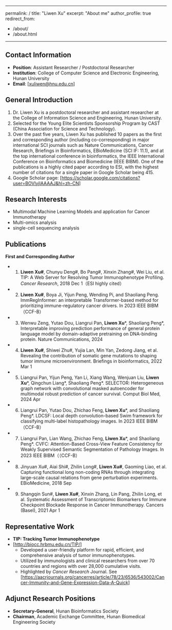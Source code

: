
---
permalink: / 
title: "Liwen Xu"
excerpt: "About me"
author_profile: true
redirect_from:
  - /about/
  - /about.html
---

## Contact Information
- **Position**: Assistant Researcher / Postdoctoral Researcher
- **Institution**: College of Computer Science and Electronic Engineering, Hunan University
- **Email**: [xuliwen@hnu.edu.cn]


## General Introduction
1. Dr. Liwen Xu is a postdoctoral researcher and assistant researcher at the College of Information Science and Engineering, Hunan University. 
1. Selected for the Young Elite Scientists Sponsorship Program by CAST (China Association for Science and Technology).
1. Over the past five years, Liwen Xu has published 10 papers as the first and corresponding author (including co-corresponding) in major international SCI journals such as Nature Communications, Cancer Research, Briefings in Bioinformatics, EBioMedicine (SCI IF: 11.1), and at the top international conference in bioinformatics, the IEEE International Conference on Bioinformatics and Biomedicine (IEEE BIBM). One of the publications is a highly cited paper according to ESI, with the highest number of citations for a single paper in Google Scholar being 415.
1. Google Scholar page: [https://scholar.google.com/citations?user=BOVlyjIAAAAJ&hl=zh-CN]


## Research Interests
- Multimodal Machine Learning Models and application for Cancer Immunotherapy
- Multi-omics analysis
- single-cell sequencing analysis


## Publications
**First and Corresponding Author**  
- 1. **Liwen Xu#**, Chunyu Deng#, Bo Pang#, Xinxin Zhang#, Wei Liu, et al. TIP: A Web Server for Resolving Tumor Immunophenotype Profiling. *Cancer Research*, 2018 Dec 1（ESI highly cited）
- 2. **Liwen Xu#**, Boya Ji, Yijun Peng, Wending Pi, and Shaoliang Peng. ImmRegInformer: an interpretable Transformer-based method for prioritizing immune-regulatory cancer drivers. In 2023 IEEE BIBM（CCF-B）
- 3. Wenwu Zeng, Yutao Dou, Liangrui Pan, **Liwen Xu***, Shaoliang Peng*, Interpretable improving prediction performance of general protein language model by domain-adaptive pretraining on DNA-binding protein. Nature Communications, 2024
- 4. **Liwen Xu#**, Shiwei Zhu#, Yujia Lan, Min Yan, Zedong Jiang, et al. Revealing the contribution of somatic gene mutations to shaping tumor immune microenvironment. Briefings in bioinformatics, 2022 Mar 1
- 5. Liangrui Pan, Yijun Peng, Yan Li, Xiang Wang, Wenjuan Liu, **Liwen Xu***, Qingchun Liang*, Shaoliang Peng*. SELECTOR: Heterogeneous graph network with convolutional masked autoencoder for multimodal robust prediction of cancer survival. Comput Biol Med, 2024 Apr
- 6. Liangrui Pan, Yutao Dou, Zhichao Feng, **Liwen Xu***, and Shaoliang Peng*. LDCSF: Local depth convolution-based Swim framework for classifying multi-label histopathology images. In 2023 IEEE BIBM（CCF-B）
- 7. Liangrui Pan, Lian Wang, Zhichao Feng, **Liwen Xu***, and Shaoliang Peng*. CVFC: Attention-Based Cross-View Feature Consistency for Weakly Supervised Semantic Segmentation of Pathology Images. In 2023 IEEE BIBM（（CCF-B）
- 8. Jinyuan Xu#, Aiai Shi#, Zhilin Long#, **Liwen Xu#**, Gaoming Liao, et al. Capturing functional long non-coding RNAs through integrating large-scale causal relations from gene perturbation experiments. EBioMedicine, 2018 Sep
- 9. Shangqin Sun#, **Liwen Xu#**, Xinxin Zhang, Lin Pang, Zhilin Long, et al. Systematic Assessment of Transcriptomic Biomarkers for Immune Checkpoint Blockade Response in Cancer Immunotherapy. Cancers (Basel), 2021 Apr 1

## Representative Work
- **TIP: Tracking Tumor Immunophenotype**
- [http://biocc.hrbmu.edu.cn/TIP/]
  - Developed a user-friendly platform for rapid, efficient, and comprehensive analysis of tumor immunophenotypes.
  - Utilized by immunologists and clinical researchers from over 70 countries and regions with over 28,000 cumulative visits.
  - Highlighted by *Cancer Research* Journal. See [https://aacrjournals.org/cancerres/article/78/23/6536/543002/Cancer-Immunity-and-Gene-Expression-Data-A-Quick]

## Adjunct Research Positions
- **Secretary-General**, Hunan Bioinformatics Society
- **Chairman**, Academic Exchange Committee, Hunan Biomedical Engineering Society


